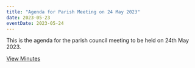 ```yaml
---
title: "Agenda for Parish Meeting on 24 May 2023"
date: 2023-05-23
eventDate: 2023-05-24
---
```

This is the agenda for the parish council meeting to be held on 24th May 2023.

<!--more-->

[View Minutes](/pdfs/agenda-20230524.pdf)
